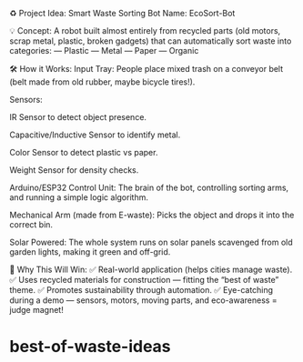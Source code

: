 ♻️ Project Idea: Smart Waste Sorting Bot
Name: EcoSort-Bot

💡 Concept:
A robot built almost entirely from recycled parts (old motors, scrap metal, plastic, broken gadgets) that can automatically sort waste into categories:
— Plastic
— Metal
— Paper
— Organic

🛠️ How it Works:
Input Tray: People place mixed trash on a conveyor belt (belt made from old rubber, maybe bicycle tires!).

Sensors:

IR Sensor to detect object presence.

Capacitive/Inductive Sensor to identify metal.

Color Sensor to detect plastic vs paper.

Weight Sensor for density checks.

Arduino/ESP32 Control Unit:
The brain of the bot, controlling sorting arms, and running a simple logic algorithm.

Mechanical Arm (made from E-waste):
Picks the object and drops it into the correct bin.

Solar Powered:
The whole system runs on solar panels scavenged from old garden lights, making it green and off-grid.

🌱 Why This Will Win:
✅ Real-world application (helps cities manage waste).
✅ Uses recycled materials for construction — fitting the “best of waste” theme.
✅ Promotes sustainability through automation.
✅ Eye-catching during a demo — sensors, motors, moving parts, and eco-awareness = judge magnet!

# best-of-waste-ideas

